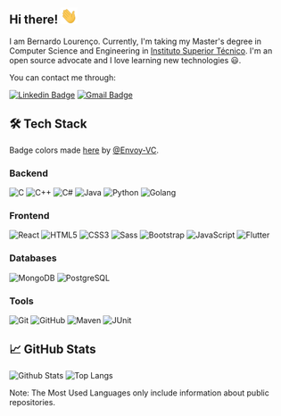 ## Hi there! <img src="assets/Hi.gif" width="30px">

I am Bernardo Lourenço. Currently, I'm taking my Master's degree in Computer Science and Engineering in [Instituto Superior Técnico](https://tecnico.ulisboa.pt/en/). I'm an open source advocate and I love learning new technologies 😃. 

You can contact me through:

[![Linkedin Badge](https://img.shields.io/badge/bvlourenco-0077B5?style=for-the-badge&logo=linkedin&logoColor=white)](https://www.linkedin.com/in/bvlourenco/)
[![Gmail Badge](https://img.shields.io/badge/bvlourenco5@gmail.com-D14836?style=for-the-badge&logo=gmail&logoColor=white)](mailto:bvlourenco5@gmail.com)

## 🛠️ Tech Stack

Badge colors made [here](https://github.com/Envoy-VC/awesome-badges) by [@Envoy-VC](https://github.com/Envoy-VC).

### Backend

![C](https://img.shields.io/badge/C-00599C?style=for-the-badge&logo=c&logoColor=white)
![C++](https://img.shields.io/badge/C%2B%2B-00599C?style=for-the-badge&logo=c%2B%2B&logoColor=white)
![C#](https://img.shields.io/badge/C%23-239120?style=for-the-badge&logo=c-sharp&logoColor=white)
![Java](https://img.shields.io/badge/Java-ED8B00?style=for-the-badge&logo=java&logoColor=white)
![Python](https://img.shields.io/badge/Python-14354C?style=for-the-badge&logo=python&logoColor=white)
![Golang](https://img.shields.io/badge/Go-00ADD8?style=for-the-badge&logo=go&logoColor=white)

### Frontend

![React](https://img.shields.io/badge/React-20232A?style=for-the-badge&logo=react&logoColor=61DAFB)
![HTML5](https://img.shields.io/badge/HTML5-E34F26?style=for-the-badge&logo=html5&logoColor=white)
![CSS3](https://img.shields.io/badge/CSS3-1572B6?style=for-the-badge&logo=css3&logoColor=white)
![Sass](https://img.shields.io/badge/Sass-CC6699?style=for-the-badge&logo=sass&logoColor=white)
![Bootstrap](https://img.shields.io/badge/Bootstrap-563D7C?style=for-the-badge&logo=bootstrap&logoColor=white)
![JavaScript](https://img.shields.io/badge/JavaScript-F7DF1E?style=for-the-badge&logo=javascript&logoColor=black)
![Flutter](https://img.shields.io/badge/Flutter-02569B?style=for-the-badge&logo=flutter&logoColor=white)

### Databases

![MongoDB](https://img.shields.io/badge/MongoDB-4EA94B?style=for-the-badge&logo=mongodb&logoColor=white)
![PostgreSQL](https://img.shields.io/badge/PostgreSQL-316192?style=for-the-badge&logo=postgresql&logoColor=white)

### Tools

![Git](https://img.shields.io/badge/GIT-E44C30?style=for-the-badge&logo=git&logoColor=white)
![GitHub](https://img.shields.io/badge/GitHub-100000?style=for-the-badge&logo=github&logoColor=white)
![Maven](https://img.shields.io/badge/Apache%20Maven-C71A36?style=for-the-badge&logo=Apache%20Maven&logoColor=white)
![JUnit](https://img.shields.io/badge/-JUnit-%23C21325?style=for-the-badge&logo=Junit5&logoColor=white)


## 📈 GitHub Stats

![Github Stats](https://github-readme-stats.vercel.app/api?username=bvlourenco&count_private=true&show_icons=true&theme=dark&include_all_commits=true)
![Top Langs](https://github-readme-stats.vercel.app/api/top-langs/?username=bvlourenco&hide=TeX&layout=compact&theme=dark)

Note: The Most Used Languages only include information about public repositories.
